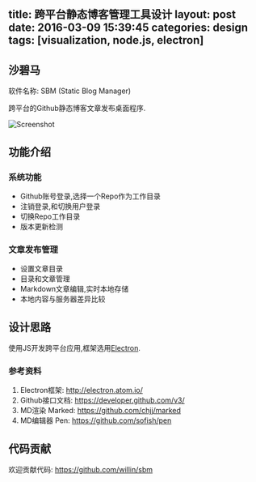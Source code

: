 title: 跨平台静态博客管理工具设计
layout: post
date: 2016-03-09 15:39:45
categories: design
tags: [visualization, node.js, electron]
---

## 沙碧马

软件名称: SBM (Static Blog Manager)

跨平台的Github静态博客文章发布桌面程序.

![Screenshot](http://w3log.qiniudn.com/sbm.png)

<!-- more -->

## 功能介绍

### 系统功能

* Github账号登录,选择一个Repo作为工作目录
* 注销登录,和切换用户登录
* 切换Repo工作目录
* 版本更新检测

### 文章发布管理

* 设置文章目录
* 目录和文章管理
* Markdown文章编辑,实时本地存储
* 本地内容与服务器差异比较

## 设计思路

使用JS开发跨平台应用,框架选用[Electron](http://electron.atom.io/).

### 参考资料

1. Electron框架: <http://electron.atom.io/>
2. Github接口文档: <https://developer.github.com/v3/>
3. MD渲染 Marked: <https://github.com/chjj/marked>
4. MD编辑器 Pen: <https://github.com/sofish/pen>

## 代码贡献

欢迎贡献代码: <https://github.com/willin/sbm>
